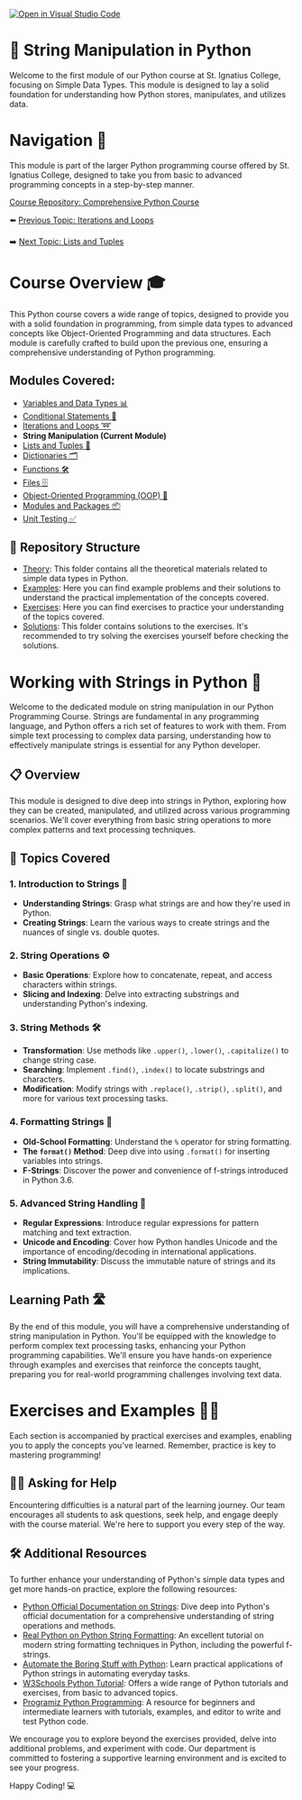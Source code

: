 [![Open in Visual Studio Code](https://classroom.github.com/assets/open-in-vscode-718a45dd9cf7e7f842a935f5ebbe5719a5e09af4491e668f4dbf3b35d5cca122.svg)](https://classroom.github.com/online_ide?assignment_repo_id=14849143&assignment_repo_type=AssignmentRepo)
# 📘 String Manipulation in Python

Welcome to the first module of our Python course at St. Ignatius College, focusing on Simple Data Types. This module is designed to lay a solid foundation for understanding how Python stores, manipulates, and utilizes data.

# Navigation 🧭

This module is part of the larger Python programming course offered by St. Ignatius College, designed to take you from basic to advanced programming concepts in a step-by-step manner. 

[Course Repository: Comprehensive Python Course](https://github.com/YuriODev/St-Ignatius-Python-Course)

⬅️ [Previous Topic: Iterations and Loops](https://github.com/YuriODev/python-st-ignatius-03-iterations-and-loops/blob/main/README.md)

➡️ [Next Topic: Lists and Tuples](https://github.com/YuriODev/python-st-ignatius-05-lists-in-python/blob/main/README.md)


# Course Overview 🎓

This Python course covers a wide range of topics, designed to provide you with a solid foundation in programming, from simple data types to advanced concepts like Object-Oriented Programming and data structures. Each module is carefully crafted to build upon the previous one, ensuring a comprehensive understanding of Python programming.

## Modules Covered:
- [Variables and Data Types 📊](https://github.com/YuriODev/python-st-ignatius-01-simple-data-types/blob/main/README.md) 
- [Conditional Statements 🔀](https://github.com/YuriODev/python-st-ignatius-02-simple-conditional-statements/blob/main/README.md)
- [Iterations and Loops ➿](https://github.com/YuriODev/python-st-ignatius-03-iterations-and-loops/blob/main/README.md)
- **String Manipulation (Current Module)**
- [Lists and Tuples 📝](https://github.com/YuriODev/python-st-ignatius-05-lists-in-python/blob/main/README.md)
- [Dictionaries 🗂](https://github.com/YuriODev/python-st-ignatius-06-mastering-dictionaries/blob/main/README.md)
- [Functions 🛠](https://github.com/YuriODev/python-st-ignatius-07-functions-in-python/blob/main/README.md)
- [Files 🗄](https://github.com/YuriODev/python-st-ignatius-08-files-in-python/blob/main/README.md)
- [Object-Oriented Programming (OOP) 🤖](https://github.com/YuriODev/python-st-ignatius-09-oop/blob/main/README.md)
- [Modules and Packages 📦](https://github.com/YuriODev/python-st-ignatius-10-modules-and-packages/blob/main/README.md)
- [Unit Testing ✅](https://github.com/YuriODev/python-st-ignatius-11-unit-testing/blob/main/README.md)

## 📂 Repository Structure

- [Theory](./theory): This folder contains all the theoretical materials related to simple data types in Python.
- [Examples](./examples): Here you can find example problems and their solutions to understand the practical implementation of the concepts covered.
- [Exercises](./exercises): Here you can find exercises to practice your understanding of the topics covered.
- [Solutions](./solutions): This folder contains solutions to the exercises. It's recommended to try solving the exercises yourself before checking the solutions.


# Working with Strings in Python 📘

Welcome to the dedicated module on string manipulation in our Python Programming Course. Strings are fundamental in any programming language, and Python offers a rich set of features to work with them. From simple text processing to complex data parsing, understanding how to effectively manipulate strings is essential for any Python developer.

## 📋 Overview

This module is designed to dive deep into strings in Python, exploring how they can be created, manipulated, and utilized across various programming scenarios. We'll cover everything from basic string operations to more complex patterns and text processing techniques.

## 🧩 Topics Covered

### 1. Introduction to Strings 🎈
- **Understanding Strings**: Grasp what strings are and how they're used in Python.
- **Creating Strings**: Learn the various ways to create strings and the nuances of single vs. double quotes.

### 2. String Operations ⚙️
- **Basic Operations**: Explore how to concatenate, repeat, and access characters within strings.
- **Slicing and Indexing**: Delve into extracting substrings and understanding Python's indexing.

### 3. String Methods 🛠️
- **Transformation**: Use methods like `.upper()`, `.lower()`, `.capitalize()` to change string case.
- **Searching**: Implement `.find()`, `.index()` to locate substrings and characters.
- **Modification**: Modify strings with `.replace()`, `.strip()`, `.split()`, and more for various text processing tasks.

### 4. Formatting Strings 🎨
- **Old-School Formatting**: Understand the `%` operator for string formatting.
- **The `format()` Method**: Deep dive into using `.format()` for inserting variables into strings.
- **F-Strings**: Discover the power and convenience of f-strings introduced in Python 3.6.

### 5. Advanced String Handling 🌟
- **Regular Expressions**: Introduce regular expressions for pattern matching and text extraction.
- **Unicode and Encoding**: Cover how Python handles Unicode and the importance of encoding/decoding in international applications.
- **String Immutability**: Discuss the immutable nature of strings and its implications.

## Learning Path 🛣️

By the end of this module, you will have a comprehensive understanding of string manipulation in Python. You'll be equipped with the knowledge to perform complex text processing tasks, enhancing your Python programming capabilities. We'll ensure you have hands-on experience through examples and exercises that reinforce the concepts taught, preparing you for real-world programming challenges involving text data.


# Exercises and Examples 🏋️‍♂️

Each section is accompanied by practical exercises and examples, enabling you to apply the concepts you've learned. Remember, practice is key to mastering programming!

## 🙋‍♂️ Asking for Help

Encountering difficulties is a natural part of the learning journey. Our team encourages all students to ask questions, seek help, and engage deeply with the course material. We're here to support you every step of the way.

## 🛠 Additional Resources

To further enhance your understanding of Python's simple data types and get more hands-on practice, explore the following resources:

- [Python Official Documentation on Strings](https://docs.python.org/3/library/stdtypes.html#text-sequence-type-str): Dive deep into Python's official documentation for a comprehensive understanding of string operations and methods.
- [Real Python on Python String Formatting](https://realpython.com/python-f-strings/): An excellent tutorial on modern string formatting techniques in Python, including the powerful f-strings.
- [Automate the Boring Stuff with Python](https://automatetheboringstuff.com/2e/chapter6/): Learn practical applications of Python strings in automating everyday tasks.
- [W3Schools Python Tutorial](https://www.w3schools.com/python/): Offers a wide range of Python tutorials and exercises, from basic to advanced topics.
- [Programiz Python Programming](https://www.programiz.com/python-programming): A resource for beginners and intermediate learners with tutorials, examples, and editor to write and test Python code.

We encourage you to explore beyond the exercises provided, delve into additional problems, and experiment with code. Our department is committed to fostering a supportive learning environment and is excited to see your progress.

Happy Coding! 💻
